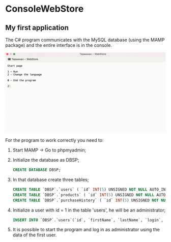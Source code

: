 # ConsoleWebStore

## My first application

The C# program communicates with the MySQL database (using the MAMP package) and the entire interface is in the console.

![](https://github.com/Bodya70rus/ConsoleWebStore/blob/main/ex.gif?raw=true)

For the program to work correctly you need to: 
1. Start MAMP -> Go to phpmyadmin;
2. Initialize the database as DBSP;

   ```sql
   CREATE DATABASE DBSP;
   ```
3. In that database create three tables;

   ```sql
   CREATE TABLE `DBSP`.`users` ( `id` INT(5) UNSIGNED NOT NULL AUTO_INCREMENT , `firstName` VARCHAR(20) NOT NULL , `lastName` VARCHAR(20) NOT NULL ,     `login` VARCHAR(20) NOT NULL , `password` VARCHAR(20) NOT NULL , PRIMARY KEY (`id`)) ENGINE = InnoDB;
   CREATE TABLE `DBSP`.`products` ( `id` INT(5) UNSIGNED NOT NULL AUTO_INCREMENT , `title` VARCHAR(20) NOT NULL , `info` VARCHAR(40) NOT NULL , `cost` INT(10) UNSIGNED NOT NULL , PRIMARY KEY (`id`)) ENGINE = InnoDB;
   CREATE TABLE `DBSP`.`purchaseHistory` ( `id` INT(5) UNSIGNED NOT NULL AUTO_INCREMENT , `productTitle` VARCHAR(20) NOT NULL , `productInfo` VARCHAR(40) NOT NULL , `productId` INT(5) UNSIGNED NOT NULL , `userFirstName` VARCHAR(20) NOT NULL , `userLastName` VARCHAR(20) NOT NULL , `userId` INT(5) UNSIGNED NOT NULL , PRIMARY KEY (`id`)) ENGINE = InnoDB;
   ```

4. Initialize a user with id = 1 in the table 'users', he will be an administrator;
   
    ```sql
    INSERT INTO `DBSP`.`users`(`id`, `firstName`, `lastName`, `login`, `password`) VALUES (NULL,'adminFirstName','adminLastName','adminLogin','adminPassword');
    ```

5. It is possible to start the program and log in as administrator using the data of the first user.
